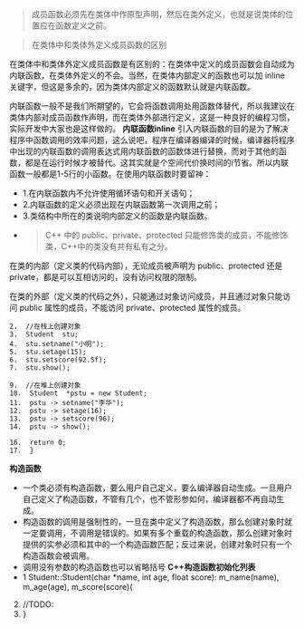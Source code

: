 > 成员函数必须先在类体中作原型声明，然后在类外定义，也就是说类体的位置应在函数定义之前。

>在类体中和类体外定义成员函数的区别

在类体中和类体外定义成员函数是有区别的：在类体中定义的成员函数会自动成为内联函数，在类体外定义的不会。当然，在类体内部定义的函数也可以加 inline 关键字，但这是多余的，因为类体内部定义的函数默认就是内联函数。  
  
内联函数一般不是我们所期望的，它会将函数调用处用函数体替代，所以我建议在类体内部对成员函数作声明，而在类体外部进行定义，这是一种良好的编程习惯，实际开发中大家也是这样做的。
**内联函数inline** 
 引入内联函数的目的是为了解决程序中函数调用的效率问题，这么说吧，程序在编译器编译的时候，编译器将程序中出现的内联函数的调用表达式用内联函数的函数体进行替换，而对于其他的函数，都是在运行时候才被替代。这其实就是个空间代价换时间的i节省。所以内联函数一般都是1-5行的小函数。在使用内联函数时要留神：
-   1.在内联函数内不允许使用循环语句和开关语句；
-   2.内联函数的定义必须出现在内联函数第一次调用之前；
-   3.类结构中所在的类说明内部定义的函数是内联函数。
- > C++ 中的 public、private、protected 只能修饰类的成员，不能修饰类，C++中的类没有共有私有之分。

在类的内部（定义类的代码内部），无论成员被声明为 public、protected 还是 private，都是可以互相访问的，没有访问权限的限制。  
  
在类的外部（定义类的代码之外），只能通过对象访问成员，并且通过对象只能访问 public 属性的成员，不能访问 private、protected 属性的成员。
```1.  int main(){
2.  //在栈上创建对象
3.  Student  stu;
4.  stu.setname("小明");
5.  stu.setage(15);
6.  stu.setscore(92.5f);
7.  stu.show();

9.  //在堆上创建对象
10.  Student  *pstu = new Student;
11.  pstu -> setname("李华");
12.  pstu -> setage(16);
13.  pstu -> setscore(96);
14.  pstu -> show();

16.  return 0;
17.  }
```
**构造函数**
* 一个类必须有构造函数，要么用户自己定义，要么编译器自动生成。一旦用户自己定义了构造函数，不管有几个，也不管形参如何，编译器都不再自动生成。
* 构造函数的调用是强制性的，一旦在类中定义了构造函数，那么创建对象时就一定要调用，不调用是错误的。如果有多个重载的构造函数，那么创建对象时提供的实参必须和其中的一个构造函数匹配；反过来说，创建对象时只有一个构造函数会被调用。
*  调用没有参数的构造函数也可以省略括号
**C++构造函数初始化列表**
* 1	 Student::Student(char *name, int age, float score): m_name(name), m_age(age), m_score(score){
2.  //TODO:
3.  }
<!--stackedit_data:
eyJoaXN0b3J5IjpbMTI4MTU2MjE4MSwtMjk1NDUyOTczXX0=
-->
